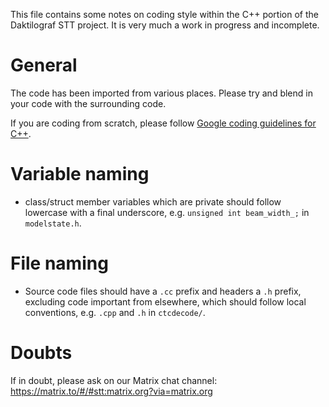This file contains some notes on coding style within the C++ portion of the
Daktilograf STT project. It is very much a work in progress and incomplete.

General
=======

The code has been imported from various places. Please try and blend in your
code with the surrounding code.

If you are coding from scratch, please follow [Google coding guidelines for C++](https://google.github.io/styleguide/cppguide.html).

Variable naming
===============

* class/struct member variables which are private should follow lowercase with
  a final underscore, e.g. `unsigned int beam_width_;` in `modelstate.h`.

File naming
===========

* Source code files should have a `.cc` prefix and headers a `.h` prefix, excluding
  code important from elsewhere, which should follow local conventions, e.g. `.cpp` and `.h`
  in `ctcdecode/`.

Doubts
======

If in doubt, please ask on our Matrix chat channel: https://matrix.to/#/#stt:matrix.org?via=matrix.org
